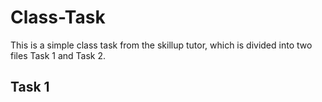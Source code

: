 # Class-Task

This is a simple class task from the skillup tutor, which is divided into two files Task 1 and Task 2.

## Task 1
